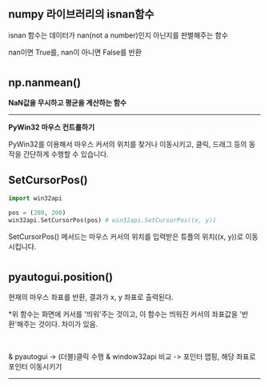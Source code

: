## numpy 라이브러리의 isnan함수

 isnan 함수는 데이터가 nan(not a number)인지 아닌지를 판별해주는 함수

nan이면 True를, nan이 아니면 False를 반환

#

## np.nanmean()

**NaN값을 무시하고 평균을 계산하는 함수**

---

**PyWin32 마우스 컨트롤하기**

PyWin32를 이용해서 마우스 커서의 위치를 찾거나 이동시키고, 클릭, 드래그 등의 동작을 간단하게 수행할 수 있습니다.

## SetCursorPos()

```python
import win32api

pos = (200, 200)
win32api.SetCursorPos(pos) # win32api.SetCursorPos((x, y))
```

SetCursorPos() 메서드는 마우스 커서의 위치를 입력받은 튜플의 위치((x, y))로 이동시킵니다.

#

## pyautogui.position()

현재의 마우스 좌표를 반환, 결과가 x, y 좌표로 출력된다.

*위 함수는 화면에 커서를 '띄워'주는 것이고, 이 함수는 띄워진 커서의 좌표값을 '반환'해주는 것이다. 차이가 있음.

​    

& pyautogui -> (더블)클릭 수행
& window32api 비교 -> 포인터 맵핑, 해당 좌표로 포인터 이동시키기

---

